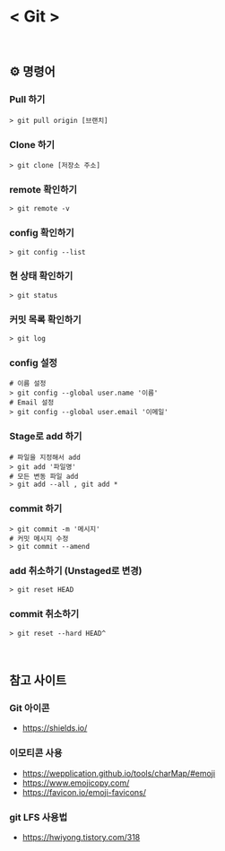 # < Git >

<br>

## ⚙️ 명령어

### Pull 하기
```
> git pull origin [브랜치]
```

### Clone 하기
```
> git clone [저장소 주소]
```

### remote 확인하기
```
> git remote -v
```

### config 확인하기
```
> git config --list
```

### 현 상태 확인하기
```
> git status
```

### 커밋 목록 확인하기
```
> git log
```

### config 설정
```
# 이름 설정
> git config --global user.name '이름'
# Email 설정
> git config --global user.email '이메일'
```

### Stage로 add 하기
```
# 파일을 지정해서 add
> git add '파일명'
# 모든 변동 파일 add
> git add --all , git add *
```

### commit 하기
```
> git commit -m '메시지'
# 커밋 메시지 수정
> git commit --amend
```

### add 취소하기 (Unstaged로 변경)
```
> git reset HEAD
```

### commit 취소하기
```
> git reset --hard HEAD^
```

<br>

## 참고 사이트

### Git 아이콘
- https://shields.io/

### 이모티콘 사용
- https://wepplication.github.io/tools/charMap/#emoji
- https://www.emojicopy.com/
- https://favicon.io/emoji-favicons/

### git LFS 사용법
- https://hwiyong.tistory.com/318

